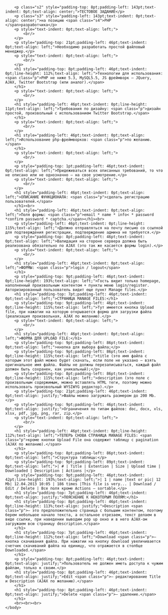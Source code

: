 <!DOCTYPE  html PUBLIC "-//W3C//DTD XHTML 1.0 Transitional//EN" "http://www.w3.org/TR/xhtml1/DTD/xhtml1-transitional.dtd">
<html xmlns="http://www.w3.org/1999/xhtml">
	<head>
		<meta http-equiv="Content-Type" content="text/html; charset=utf-8"/>
		<title>OIT_test-php</title>
		<style type="text/css"> * {margin:0; padding:0; text-indent:0; }
 .s1 { color: #DCEEE9; font-family:Tahoma, sans-serif; font-style: normal; font-weight: normal; text-decoration: line-through; font-size: 12pt; }
 .s2 { color: #6DAAAA; font-family:Arial, sans-serif; font-style: normal; font-weight: normal; text-decoration: none; font-size: 30pt; }
 .s3 { color: #676767; font-family:Arial, sans-serif; font-style: italic; font-weight: normal; text-decoration: none; font-size: 22pt; }
 .s4 { color: #676767; font-family:"Trebuchet MS", sans-serif; font-style: italic; font-weight: normal; text-decoration: none; font-size: 22pt; }
 .p, p { color: #505050; font-family:Arial, sans-serif; font-style: normal; font-weight: normal; text-decoration: none; font-size: 9pt; margin:0pt; }
 h1 { color: #6DAAAA; font-family:Arial, sans-serif; font-style: normal; font-weight: bold; text-decoration: none; font-size: 10pt; }
 .s5 { color: #6DAAAA; font-family:"Noto Naskh Arabic UI", sans-serif; font-style: normal; font-weight: bold; text-decoration: none; font-size: 10pt; }
 .s6 { color: #DCEEE9; font-family:Calibri, sans-serif; font-style: normal; font-weight: normal; text-decoration: line-through; font-size: 12pt; }
 .s7 { color: #707070; font-family:"Lucida Sans", sans-serif; font-style: normal; font-weight: normal; text-decoration: none; font-size: 10pt; }
 .s8 { color: #707070; font-family:Tahoma, sans-serif; font-style: normal; font-weight: normal; text-decoration: none; font-size: 10pt; }
 a { color: #707070; font-family:Tahoma, sans-serif; font-style: normal; font-weight: normal; text-decoration: none; font-size: 10pt; }
		</style>
	</head>
	<body>
		
		<p class="s2" style="padding-top: 8pt;padding-left: 143pt;text-indent: 0pt;text-align: center;">ТЕСТОВОЕ ЗАДАНИЕ</p>
		<p class="s3" style="padding-left: 143pt;text-indent: 0pt;text-align: center;">на позицию <span class="s4">PHP </span>разработчика</p>
		<p style="text-indent: 0pt;text-align: left;">
			<br/>
		</p>
		<p style="padding-top: 21pt;padding-left: 46pt;text-indent: 0pt;text-align: left;">Необходимо разработать простой файловый менеджер.</p>
		<p style="text-indent: 0pt;text-align: left;">
			<br/>
		</p>
		<h1 style="padding-top: 8pt;padding-left: 46pt;text-indent: 0pt;line-height: 112%;text-align: left;">Технологии для использования: <span class="p">PHP не ниже 5.3, MySQL5.5, JS фреймворк – JQuery, AJAX, Twitter Bootstrap (или аналог).</span>
		</h1>
		<p style="text-indent: 0pt;text-align: left;">
			<br/>
		</p>
		<h1 style="padding-left: 46pt;text-indent: 0pt;line-height: 11pt;text-align: left;">Требования по дизайну: <span class="p">дизайн простой, произвольный с использованием Twitter Bootstrap.</span>
		</h1>
		<p style="text-indent: 0pt;text-align: left;">
			<br/>
		</p>
		<h1 style="padding-left: 46pt;text-indent: 0pt;text-align: left;">Использование php-фреймворков: <span class="p">по желанию.</span>
		</h1>
		<p style="text-indent: 0pt;text-align: left;">
			<br/>
		</p>
		<p style="padding-top: 1pt;padding-left: 46pt;text-indent: 0pt;text-align: left;">Придеживаться всех описанных требований, то что не описано или не однозначно – на свое усмотрение.</p>
		<p style="text-indent: 0pt;text-align: left;">
			<br/>
		</p>
		<h1 style="padding-left: 46pt;text-indent: 0pt;text-align: left;">ОПИСАНИЕ ФУНКЦИОНАЛА: <span class="p">cделать регистрацию пользователей.</span>
		</h1><br>
		<h1 style="padding-left: 46pt;text-indent: 0pt;text-align: left;">Поля формы: <span class="p">email * name * info< * password *confirm password * captcha.</span></h1><br>
		<p style="padding-left: 46pt;text-indent: 0pt;line-height: 115%;text-align: left;">Должно отправляться на почту письмо со ссылкой для подтверждения регистрации, подтверждение админа не требуется.</p>
		<p style="padding-top: 8pt;padding-left: 46pt;text-indent: 0pt;text-align: left;">Валидация на стороне сервера должна быть реализована обязательно по AJAX (это так же касается формы login).</p>
		<p style="text-indent: 0pt;text-align: left;">
			<br/>
		</p>
		<h1 style="padding-left: 46pt;text-indent: 0pt;text-align: left;">ФОРМЫ: <span class="p">login / logout</span>
		</h1>
		<p style="padding-top: 9pt;padding-left: 46pt;text-indent: 0pt;line-height: 193%;text-align: left;">Гость видит только homepage, наполненный произвольным контентом + пункты меню login/register. Авторизированный пользователь видит еще пункт Manage files.</p>
		<h1 style="padding-top: 7pt;padding-left: 46pt;text-indent: 0pt;text-align: left;">СТРАНИЦА MANAGE FILES:</h1>
		<p style="padding-top: 9pt;padding-left: 46pt;text-indent: 0pt;line-height: 115%;text-align: left;">Тут имеется кнопка Upload file, при нажатии на которую открывается форма для загрузки файла (реализация произвольная, AJAX по желанию).</p>
		<p style="text-indent: 0pt;text-align: left;">
			<br/>
		</p>
		<h1 style="padding-left: 46pt;text-indent: 0pt;text-align: left;">ФОРМА ДЛЯ UPLOAD FILE:</h1>		
		<p style="padding-top: 9pt;padding-left: 86pt;text-indent: 0pt;text-align: left;">кнопка для выбора файла;</p>		
		<p style="padding-top: 9pt;padding-left: 86pt;text-indent: 0pt;line-height: 115%;text-align: left;">title (это имя файла с которым этот файл можно будет скачать, если поле не указано – взять оригинальное имя файла. Файлы не должны перезаписываться, каждый файл должен быть сохранен, как уникальный);</p>		
		<p style="padding-top: 8pt;padding-left: 86pt;text-indent: 0pt;line-height: 115%;text-align: left;">description (это поле с произвольным содержимым, можно вставлять HTML теги, поэтому можно использовать произвольный WYSIWYG редактор).</p>		
		<p style="padding-top: 21pt;padding-left: 46pt;text-indent: 0pt;text-align: justify;">Файлы можно загружать размером до 200 Mb.</p>
		<p style="padding-top: 9pt;padding-left: 46pt;text-indent: 0pt;text-align: justify;">Ограничения по типам файлов: doc, docx, xls, xlsx, pdf, jpg, png, rar, zip.</p>
		<p style="text-indent: 0pt;text-align: left;">
			<br/>
		</p>
		<h1 style="padding-left: 46pt;text-indent: 0pt;line-height: 112%;text-align: left;">ТЕПЕРЬ СНОВА СТРАНИЦА MANAGE FILES: <span class="p">кроме кнопки Upload File она содержит таблицу с pagination (AJAX по желанию).</span>
		</h1>
		<p style="padding-top: 8pt;padding-left: 86pt;text-indent: 0pt;text-align: left;">Структура таблицы:</p>
		<p style="padding-top: 9pt;padding-left: 89pt;text-indent: 0pt;text-align: left;">| # | Title | Extention | Size | Upload time | Downloaded | Description | Actions |</p>
		<p style="padding-top: 9pt;padding-left: 46pt;text-indent: 42pt;line-height: 193%;text-align: left;">| 1 | name |text or pic| 12 Mb| 12.04.2013 10:05 | 186 times |This file is very... | Download / Edit / Delete | Все поля кроме Actions – sortable.</p>
		<h1 style="padding-top: 7pt;padding-left: 46pt;text-indent: 0pt;text-align: justify;">ПОЯСНЕНИЕ К НЕКОТОРЫМ ПОЛЯМ:</h1>
		<h1 style="padding-top: 8pt;padding-left: 46pt;text-indent: 0pt;line-height: 113%;text-align: justify;">Description <span class="p">– это предположительно страница с большим контентом, поэтому берем небольшое начало текста, а остальное отрезаем, текст делаем в виде ссылки, при наведении выводим pop up окно и в него AJAX-ом загружаем всю страницу description.</span>
		</h1>
		<h1 style="padding-top: 7pt;padding-left: 46pt;text-indent: 0pt;line-height: 112%;text-align: left;">Download <span class="p">– кнопка скачивания файла. При нажатии на кнопку download увеличивается счетчик скачиваний файла на единицу, что отражается в столбце Downloaded.</span>
		</h1>
		<p style="padding-top: 8pt;padding-left: 46pt;text-indent: 0pt;text-align: justify;">Пользователь не должен иметь доступа к чужим файлам, только к своим.</p>
		<h1 style="padding-top: 8pt;padding-left: 46pt;text-indent: 0pt;text-align: justify;">Edit <span class="p">– редактирование Title и Description (AJAX по желанию).</span>
		</h1>
		<h1 style="padding-top: 8pt;padding-left: 46pt;text-indent: 0pt;text-align: justify;">Delete <span class="p">– удаление.</span>
		</h1>
		<br><br><br>
	</body>
</html>
